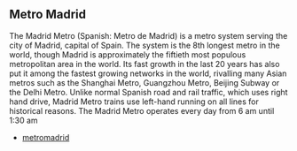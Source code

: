 ## Metro Madrid

The Madrid Metro (Spanish: Metro de Madrid) is a metro system serving the city of Madrid, capital of Spain. The system is the 8th longest metro in the world, though Madrid is approximately the fiftieth most populous metropolitan area in the world. Its fast growth in the last 20 years has also put it among the fastest growing networks in the world, rivalling many Asian metros such as the Shanghai Metro, Guangzhou Metro, Beijing Subway or the Delhi Metro. Unlike normal Spanish road and rail traffic, which uses right hand drive, Madrid Metro trains use left-hand running on all lines for historical reasons. The Madrid Metro operates every day from 6 am until 1:30 am

* [metromadrid](http://www.metromadrid.es/en/index.html)
